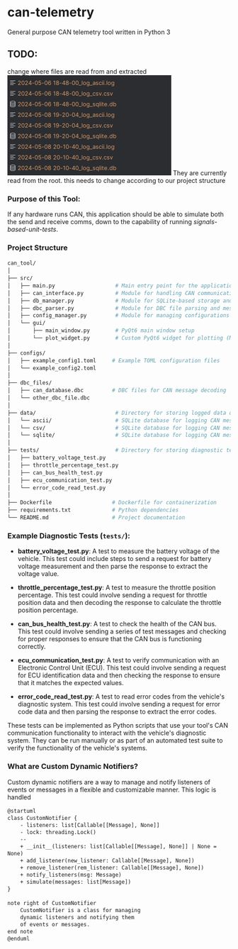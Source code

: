 # can-telemetry
General purpose CAN telemetry tool written in Python 3 

## TODO:
change where files are read from and extracted
![img.png](img.png)
They are currently read from the root. this needs to change according to our project structure

### Purpose of this Tool:
If any hardware runs CAN, this application should be able to simulate both the send and receive comms, down to the
capability of running _signals-based-unit-tests_.

### Project Structure
```graphql
can_tool/
│  
├── src/  
│   ├── main.py                   # Main entry point for the application  
│   ├── can_interface.py          # Module for handling CAN communication  
│   ├── db_manager.py             # Module for SQLite-based storage and logging  
│   ├── dbc_parser.py             # Module for DBC file parsing and message encoding/decoding  
│   ├── config_manager.py         # Module for managing configurations (TOML)  
│   └── gui/  
│       ├── main_window.py        # PyQt6 main window setup  
│       └── plot_widget.py        # Custom PyQt6 widget for plotting (Matplotlib)  
│  
├── configs/  
│   ├── example_config1.toml     # Example TOML configuration files  
│   └── example_config2.toml  
│  
├── dbc_files/  
│   ├── can_database.dbc         # DBC files for CAN message decoding  
│   └── other_dbc_file.dbc  
│  
├── data/                         # Directory for storing logged data of their respective types
│   └── ascii/                    # SQLite database for logging CAN messages  
│   └── csv/                      # SQLite database for logging CAN messages  
│   └── sqlite/                   # SQLite database for logging CAN messages  
│  
├── tests/                        # Directory for storing diagnostic test scripts  
│   ├── battery_voltage_test.py  
│   ├── throttle_percentage_test.py  
│   ├── can_bus_health_test.py  
│   ├── ecu_communication_test.py  
│   └── error_code_read_test.py  
│  
├── Dockerfile                   # Dockerfile for containerization  
├── requirements.txt             # Python dependencies  
└── README.md                    # Project documentation
```

### Example Diagnostic Tests (`tests/`):

- **battery_voltage_test.py**: A test to measure the battery voltage of the vehicle. This test could include steps to 
send a request for battery voltage measurement and then parse the response to extract the voltage value.

- **throttle_percentage_test.py**: A test to measure the throttle position percentage. This test could involve sending a
request for throttle position data and then decoding the response to calculate the throttle position percentage.

- **can_bus_health_test.py**: A test to check the health of the CAN bus. This test could involve sending a series of
test messages and checking for proper responses to ensure that the CAN bus is functioning correctly.

- **ecu_communication_test.py**: A test to verify communication with an Electronic Control Unit (ECU). This test could
involve sending a request for ECU identification data and then checking the response to ensure that it matches the
expected values.

- **error_code_read_test.py**: A test to read error codes from the vehicle's diagnostic system. This test could involve
sending a request for error code data and then parsing the response to extract the error codes.

These tests can be implemented as Python scripts that use your tool's CAN communication functionality to interact with
the vehicle's diagnostic system. They can be run manually or as part of an automated test suite to verify the
functionality of the vehicle's systems.

### What are Custom Dynamic Notifiers?
Custom dynamic notifiers are a way to manage and notify listeners of events or messages in a flexible and customizable
manner.
This logic is handled 

``` plantuml
@startuml
class CustomNotifier {
    - listeners: list[Callable[[Message], None]]
    - lock: threading.Lock()
    --
    + __init__(listeners: list[Callable[[Message], None]] | None = None)
    + add_listener(new_listener: Callable[[Message], None])
    + remove_listener(rem_listener: Callable[[Message], None])
    + notify_listeners(msg: Message)
    + simulate(messages: list[Message])
}

note right of CustomNotifier
    CustomNotifier is a class for managing
    dynamic listeners and notifying them
    of events or messages.
end note
@enduml
```